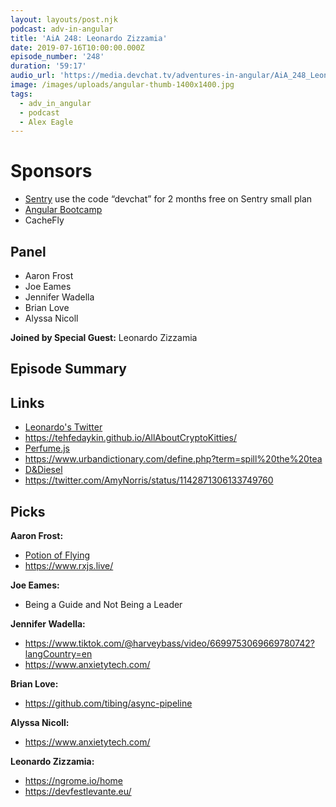 ```yaml
---
layout: layouts/post.njk
podcast: adv-in-angular
title: 'AiA 248: Leonardo Zizzamia'
date: 2019-07-16T10:00:00.000Z
episode_number: '248'
duration: '59:17'
audio_url: 'https://media.devchat.tv/adventures-in-angular/AiA_248_Leonardo_Zizzamia.mp3'
image: /images/uploads/angular-thumb-1400x1400.jpg
tags:
  - adv_in_angular
  - podcast
  - Alex Eagle
---
```

# Sponsors

* [Sentry](https://sentry.io/welcome/) use the code “devchat” for 2 months free on Sentry small plan
* [Angular Bootcamp](https://angularbootcamp.com/)
* CacheFly

## Panel

* Aaron Frost
* Joe Eames
* Jennifer Wadella 
* Brian Love
* Alyssa Nicoll 

**Joined by Special Guest:** Leonardo Zizzamia

## Episode Summary

## Links

* [Leonardo's Twitter ](https://twitter.com/Zizzamia)
* https://tehfedaykin.github.io/AllAboutCryptoKitties/
* [Perfume.js](https://zizzamia.github.io/perfume/)
* https://www.urbandictionary.com/define.php?term=spill%20the%20tea
* [D&Diesel ](https://criticalrole.fandom.com/wiki/D%26Diesel)
* https://twitter.com/AmyNorris/status/1142871306133749760

## Picks

**Aaron Frost:**

* [Potion of Flying](https://roll20.net/compendium/dnd5e/Potion%20of%20Flying)
* <https://www.rxjs.live/>

**Joe Eames:**

* Being a Guide and Not Being a Leader

**Jennifer Wadella:**

* https://www.tiktok.com/@harveybass/video/6699753069669780742?langCountry=en
* https://www.anxietytech.com/

**Brian Love:**

* https://github.com/tibing/async-pipeline

**Alyssa Nicoll:**

* https://www.anxietytech.com/

 **Leonardo Zizzamia:**

* https://ngrome.io/home 
* https://devfestlevante.eu/
